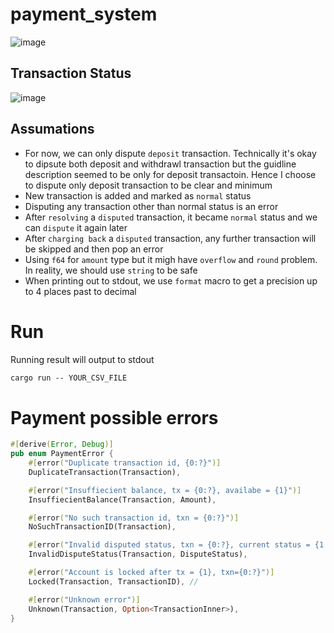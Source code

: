 # payment_system

![image](https://user-images.githubusercontent.com/34207794/188311756-ab0e38ce-46cd-4cc1-a364-f08ae5a1571c.png)


## Transaction Status
![image](https://user-images.githubusercontent.com/34207794/188312545-8b42f634-a3d6-460e-a238-5689100e95ba.png)

## Assumations
* For now, we can only dispute `deposit` transaction. Technically it's okay to dipsute both deposit and withdrawl transaction but the guidline description seemed to be only for deposit transactoin. Hence I choose to dispute only deposit transaction to be clear and minimum
* New transaction is added and marked as `normal` status
* Disputing any transaction other than normal status is an error
* After `resolving` a `disputed` transaction, it became `normal` status and we can `dispute` it again later
* After `charging back` a `disputed` transaction, any further transaction will be skipped and then pop an error
* Using `f64` for `amount` type but it migh have `overflow` and `round` problem. In reality, we should use `string` to be safe
* When printing out to stdout, we use `format` macro to get a precision up to 4 places past to decimal

# Run
Running result will output to stdout
```cmd
cargo run -- YOUR_CSV_FILE
```


# Payment possible errors
```rust
#[derive(Error, Debug)]
pub enum PaymentError {
    #[error("Duplicate transaction id, {0:?}")]
    DuplicateTransaction(Transaction),

    #[error("Insuffiecient balance, tx = {0:?}, availabe = {1}")]
    InsuffiecientBalance(Transaction, Amount),

    #[error("No such transaction id, txn = {0:?}")]
    NoSuchTransactionID(Transaction),

    #[error("Invalid disputed status, txn = {0:?}, current status = {1:?}")]
    InvalidDisputeStatus(Transaction, DisputeStatus),

    #[error("Account is locked after tx = {1}, txn={0:?}")]
    Locked(Transaction, TransactionID), //

    #[error("Unknown error")]
    Unknown(Transaction, Option<TransactionInner>),
}
```

